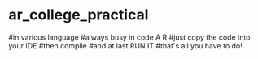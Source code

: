 # ar_college_practical
#in various language
#always busy in code A R
#just copy the code into your IDE
#then compile
#and at last RUN IT
#that's all you have to do!
